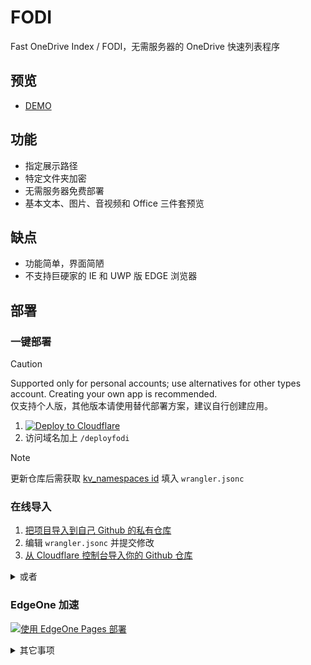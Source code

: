 # FODI

Fast OneDrive Index / FODI，无需服务器的 OneDrive 快速列表程序

## 预览

- [DEMO](https://logi.im/fodi.html)

## 功能

- 指定展示路径
- 特定文件夹加密
- 无需服务器免费部署
- 基本文本、图片、音视频和 Office 三件套预览

## 缺点

- 功能简单，界面简陋
- 不支持巨硬家的 IE 和 UWP 版 EDGE 浏览器

## 部署

### 一键部署

> [!CAUTION]
> Supported only for personal accounts; use alternatives for other types account. Creating your own app is recommended.<br>
> 仅支持个人版，其他版本请使用替代部署方案，建议自行创建应用。

1. [![Deploy to Cloudflare](https://deploy.workers.cloudflare.com/button)](https://deploy.workers.cloudflare.com/?url=https://github.com/vcheckzen/FODI)
2. 访问域名加上 `/deployfodi`

> [!NOTE]
> 更新仓库后需获取 [kv_namespaces id](https://dash.cloudflare.com/?to=/:account/workers/kv/namespaces) 填入 `wrangler.jsonc`

### 在线导入

1. [把项目导入到自己 Github 的私有仓库](https://docs.github.com/en/migrations/importing-source-code/using-github-importer/importing-a-repository-with-github-importer#importing-a-repository-with-github-importer)
2. 编辑 `wrangler.jsonc` 并提交修改
3. [从 Cloudflare 控制台导入你的 Github 仓库](https://dash.cloudflare.com/?to=/:account/workers-and-pages/create)

<details>
    <summary>或者</summary>

### 命令推送

```sh
git clone https://github.com/vcheckzen/FODI.git
cd FODI
# edit wrangler.jsonc, then
npm i wrangler
npm run deploy
# webdav config
npx wrangler secret put USERNAME
npx wrangler secret put PASSWORD
```

</details>

### EdgeOne 加速

[![使用 EdgeOne Pages 部署](https://cdnstatic.tencentcs.com/edgeone/pages/deploy.svg)](https://edgeone.ai/pages/new?repository-url=https%3A%2F%2Fgithub.com%2Fvcheckzen%2FFODI%2Ftree%2Fmaster%2Ffront-end)

<details>
    <summary>其它事项</summary>

## 配置

### 加密

- 方式 1：在自定义的密码文件中填入 sha256 后的哈希值
- 方式 2：环境变量 `PASSWORD` 的值

### WEBDAV

- 账号密码设置: 在 **变量和机密** 设置 **秘钥**，变量名为 `USERNAME` 与 `PASSWORD`
- 文件上传限制: FreePlan 100MB, BusinessPlan 200MB, EnterprisePlan 500MB

### 预览

- pdf: 如果需要使用本地 pdf 预览，请前往 [PDF.js](https://mozilla.github.io/pdf.js/) 下载文件并解压命名为 `pdfjs` ，注释掉 `viewer.mjs` 的 `fileOrigin !== viewerOrigin` 条件，并修改 `//mozilla.github.io/pdf.js/web/viewer.html?file=`
- markdown: 网页在 `Optional Markdown extensions` 可选择是否启用 github alert 与 katex 格式

### 下载

- 通过 `PROXY_KEYWORD` 访问可让 worker 代理
- 访问 `https://example.com/a.html?format=` 可添加转换的目标格式，[支持转换格式](https://learn.microsoft.com/zh-cn/onedrive/developer/rest-api/api/driveitem_get_content_format?view=odsp-graph-online#format-options)
- 链接携带参数名 `forceRefresh`，值为 sha256 后的 `PASSWORD` 可强制刷新缓存

## 更新

### 2025.02.12

- 实现部分 Webdav 功能（列表，上传，下载，复制，移动）

### 2024.09.15

- 支持上传（在上传目录创建 `.upload` 文件）

</details>
